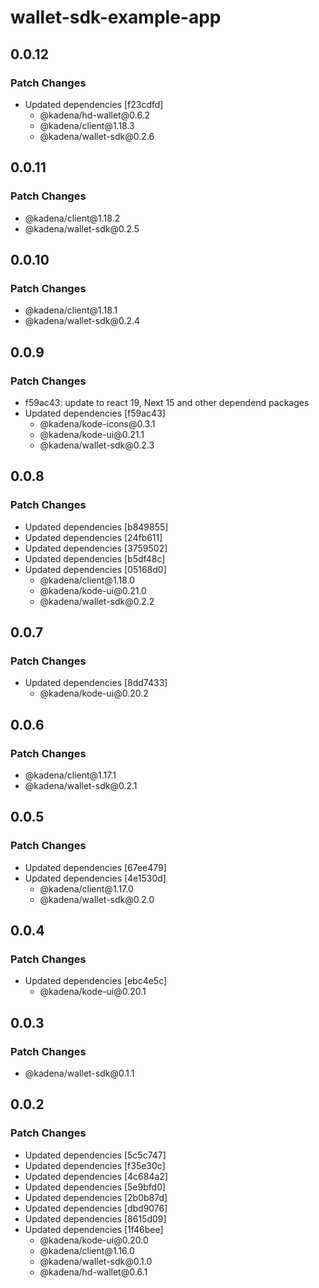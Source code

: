 # wallet-sdk-example-app

## 0.0.12

### Patch Changes

- Updated dependencies \[f23cdfd]
  - @kadena/hd-wallet\@0.6.2
  - @kadena/client\@1.18.3
  - @kadena/wallet-sdk\@0.2.6

## 0.0.11

### Patch Changes

- @kadena/client\@1.18.2
- @kadena/wallet-sdk\@0.2.5

## 0.0.10

### Patch Changes

- @kadena/client\@1.18.1
- @kadena/wallet-sdk\@0.2.4

## 0.0.9

### Patch Changes

- f59ac43: update to react 19, Next 15 and other dependend packages
- Updated dependencies \[f59ac43]
  - @kadena/kode-icons\@0.3.1
  - @kadena/kode-ui\@0.21.1
  - @kadena/wallet-sdk\@0.2.3

## 0.0.8

### Patch Changes

- Updated dependencies \[b849855]
- Updated dependencies \[24fb611]
- Updated dependencies \[3759502]
- Updated dependencies \[b5df48c]
- Updated dependencies \[05168d0]
  - @kadena/client\@1.18.0
  - @kadena/kode-ui\@0.21.0
  - @kadena/wallet-sdk\@0.2.2

## 0.0.7

### Patch Changes

- Updated dependencies \[8dd7433]
  - @kadena/kode-ui\@0.20.2

## 0.0.6

### Patch Changes

- @kadena/client\@1.17.1
- @kadena/wallet-sdk\@0.2.1

## 0.0.5

### Patch Changes

- Updated dependencies \[67ee479]
- Updated dependencies \[4e1530d]
  - @kadena/client\@1.17.0
  - @kadena/wallet-sdk\@0.2.0

## 0.0.4

### Patch Changes

- Updated dependencies \[ebc4e5c]
  - @kadena/kode-ui\@0.20.1

## 0.0.3

### Patch Changes

- @kadena/wallet-sdk\@0.1.1

## 0.0.2

### Patch Changes

- Updated dependencies \[5c5c747]
- Updated dependencies \[f35e30c]
- Updated dependencies \[4c684a2]
- Updated dependencies \[5e9bfd0]
- Updated dependencies \[2b0b87d]
- Updated dependencies \[dbd9076]
- Updated dependencies \[8615d09]
- Updated dependencies \[1f46bee]
  - @kadena/kode-ui\@0.20.0
  - @kadena/client\@1.16.0
  - @kadena/wallet-sdk\@0.1.0
  - @kadena/hd-wallet\@0.6.1
